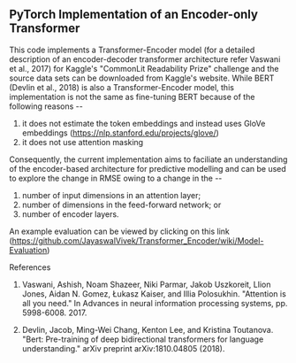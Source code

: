 ## PyTorch Implementation of an Encoder-only Transformer

This code implements a Transformer-Encoder model (for a detailed description of an encoder-decoder transformer architecture refer Vaswani et al., 2017) for Kaggle's "CommonLit Readability Prize" challenge and the source data sets can be downloaded from Kaggle's website. While BERT (Devlin et al., 2018) is also a Transformer-Encoder model, this implementation is not the same as fine-tuning BERT because of the following reasons -- 
1. it does not estimate the token embeddings and instead uses GloVe embeddings (https://nlp.stanford.edu/projects/glove/)
2. it does not use attention masking

Consequently, the current implementation aims to faciliate an understanding of the encoder-based architecture for predictive modelling and can be used to explore the change in RMSE owing to a change in the -- 
1. number of input dimensions in an attention layer;
2. number of dimensions in the feed-forward network; or
3. number of encoder layers.

An example evaluation can be viewed by clicking on this link (https://github.com/JayaswalVivek/Transformer_Encoder/wiki/Model-Evaluation)

References
1. Vaswani, Ashish, Noam Shazeer, Niki Parmar, Jakob Uszkoreit, Llion Jones, Aidan N. Gomez, Łukasz Kaiser, and Illia Polosukhin. "Attention is all you need." In Advances in neural information processing systems, pp. 5998-6008. 2017.

2. Devlin, Jacob, Ming-Wei Chang, Kenton Lee, and Kristina Toutanova. "Bert: Pre-training of deep bidirectional transformers for language understanding." arXiv preprint arXiv:1810.04805 (2018).

